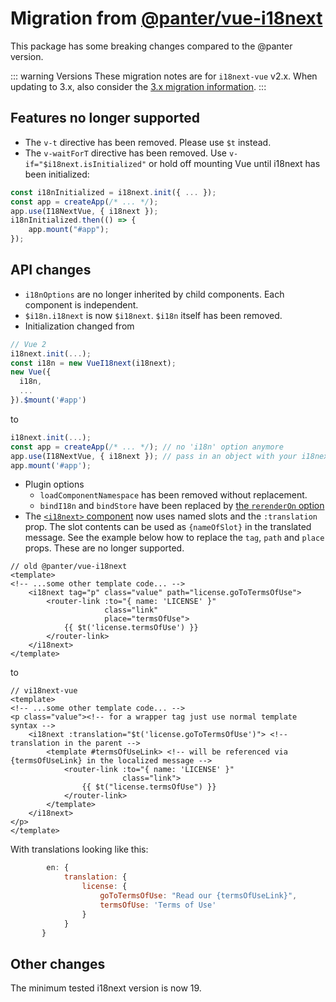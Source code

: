# Migration from [@panter/vue-i18next](https://panter.github.io/vue-i18next/)
This package has some breaking changes compared to the @panter version.

::: warning Versions
These migration notes are for `i18next-vue` v2.x. When updating to 3.x, also consider the [3.x migration information](./migration-v3.md).
:::

## Features no longer supported
- The `v-t` directive has been removed. Please use `$t` instead.
- The `v-waitForT` directive has been removed. Use `v-if="$i18next.isInitialized"` or hold off mounting Vue until i18next has been initialized:
```js
const i18nInitialized = i18next.init({ ... });
const app = createApp(/* ... */);
app.use(I18NextVue, { i18next });
i18nInitialized.then(() => {
    app.mount("#app");
});
```

## API changes
- `i18nOptions` are no longer inherited by child components. Each component is independent.
- `$i18n.i18next` is now `$i18next`. `$i18n` itself has been removed.
- Initialization changed from
```js
// Vue 2
i18next.init(...);
const i18n = new VueI18next(i18next);
new Vue({
  i18n,
  ...
}).$mount('#app')
```
to
```js
i18next.init(...);
const app = createApp(/* ... */); // no 'i18n' option anymore
app.use(I18NextVue, { i18next }); // pass in an object with your i18next instance
app.mount('#app');
```
- Plugin options 
  - `loadComponentNamespace` has been removed without replacement.
  - `bindI18n` and `bindStore` have been replaced by [the `rerenderOn` option](guide/started.md#plugin-options)
- The [`<i18next>` component](guide/component-interpolation.md) now uses named slots and the `:translation` prop. The slot contents can be used as `{nameOfSlot}` in the translated message. See the example below how to replace the `tag`, `path` and `place` props. These are no longer supported.
```vue
// old @panter/vue-i18next
<template>
<!-- ...some other template code... -->
    <i18next tag="p" class="value" path="license.goToTermsOfUse">
        <router-link :to="{ name: 'LICENSE' }"
                     class="link"
                     place="termsOfUse">
            {{ $t('license.termsOfUse') }}
        </router-link>
    </i18next>
</template>
```
to

```vue
// vi18next-vue
<template>
<!-- ...some other template code... -->
<p class="value"><!-- for a wrapper tag just use normal template syntax -->
    <i18next :translation="$t('license.goToTermsOfUse')"> <!-- translation in the parent -->
        <template #termsOfUseLink> <!-- will be referenced via {termsOfUseLink} in the localized message -->
            <router-link :to="{ name: 'LICENSE' }"
                         class="link">
                {{ $t("license.termsOfUse") }}
            </router-link>
        </template>
    </i18next>
</p>
</template>
```

With translations looking like this:
```js
        en: {
            translation: {
                license: {
                    goToTermsOfUse: "Read our {termsOfUseLink}",
                    termsOfUse: 'Terms of Use'
                }
            }
       }
```
  

## Other changes
The minimum tested i18next version is now 19.

